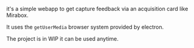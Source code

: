 it's a simple webapp to get capture feedback via an acquisition card like Mirabox. 

It uses the ```getUserMedia``` browser system provided by electron. 

The project is in WIP it can be used anytime. 
